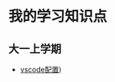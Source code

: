 # 我的学习知识点

## 大一上学期

- [vscode配置](https://code.aliyun.com/kangxianghui/studywrod/tree/master/%E5%A4%A7%E4%B8%80%E4%B8%8A%E5%AD%A6%E6%9C%9F/web/.vscode))